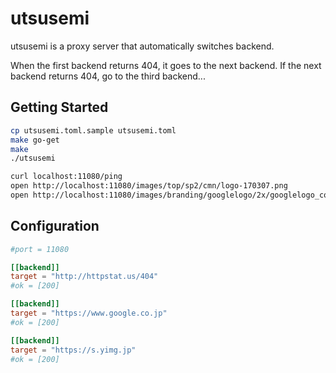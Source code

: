 # utsusemi

utsusemi is a proxy server that automatically switches backend.

When the first backend returns 404, it goes to the next backend. If the next backend returns 404, go to the third backend...

## Getting Started

```sh
cp utsusemi.toml.sample utsusemi.toml
make go-get
make
./utsusemi
```
```sh
curl localhost:11080/ping
open http://localhost:11080/images/top/sp2/cmn/logo-170307.png
open http://localhost:11080/images/branding/googlelogo/2x/googlelogo_color_272x92dp.png
```

## Configuration

```toml
#port = 11080

[[backend]]
target = "http://httpstat.us/404"
#ok = [200]

[[backend]]
target = "https://www.google.co.jp"
#ok = [200]

[[backend]]
target = "https://s.yimg.jp"
#ok = [200]
```
